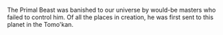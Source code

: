 The  Primal Beast was banished to our universe by would-be masters who failed to control him. Of all the places in creation, he was first sent to this planet in the Tomo'kan.